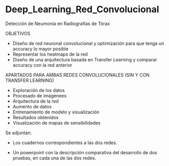 # Deep_Learning_Red_Convolucional

Detección de Neumonía en Radiografías de Tórax

OBJETIVOS

- Diseño de red neuronal convolucional y optimización para que tenga un accuracy lo mayor posible
- Representar los heatmaps de la red
- Diseño de una arquitectura basada en Transfer Learning y comparar accuracy con la red anterior

APARTADOS PARA AMBAS REDES CONVOLUCIONALES (SIN Y CON TRANSFER LEARNING)

- Exploración de los datos
- Procesado de imágenees
- Arquitectura de la red
- Aumento de datos
- Entrenamiento de modelo y visualización
- Resultados obtenidos
- Visualización de mapas de sensibilidades

Se adjuntan:

- Los cuadernos correspondientes a las dos redes. 

- Un powerpoint con la descripción comparativa del desarrollo de dos pruebas, en cada una de las dos redes.

